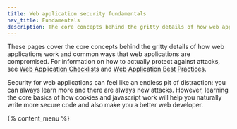 ```yaml
---
title: Web application security fundamentals
nav_title: Fundamentals
description: The core concepts behind the gritty details of how web applications work and common ways that web applications are compromised.
---
```


These pages cover the core concepts behind the gritty details of how web applications work and common ways that web applications are compromised. For information on how to actually protect against attacks, see [Web Application Checklists](../checklists) and [Web Application Best Practices](../best-practices).

Security for web applications can feel like an endless pit of distraction: you can always learn more and there are always new attacks. However, learning the core basics of how cookies and javascript work will help you naturally write more secure code and also make you a better web developer.

{% content_menu %}

